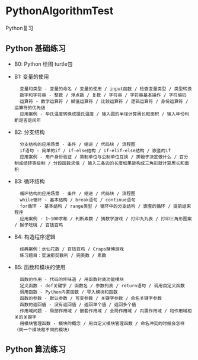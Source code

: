 # PythonAlgorithmTest
Python复习

## Python 基础练习

- B0: Python 绘图 turtle包

- B1: 变量的使用

        变量和类型 - 变量的命名 / 变量的使用 / input函数 / 检查变量类型 / 类型转换
        数字和字符串 - 整数 / 浮点数 / 复数 / 字符串 / 字符串基本操作 / 字符编码
        运算符 - 数学运算符 / 赋值运算符 / 比较运算符 / 逻辑运算符 / 身份运算符 / 运算符的优先级
        应用案例 - 华氏温度转换成摄氏温度 / 输入圆的半径计算周长和面积 / 输入年份判断是否是闰年

- B2: 分支结构

        分支结构的应用场景 - 条件 / 缩进 / 代码块 / 流程图
        if语句 - 简单的if / if-else结构 / if-elif-else结构 / 嵌套的if
        应用案例 - 用户身份验证 / 英制单位与公制单位互换 / 掷骰子决定做什么 / 百分制成绩转等级制 / 分段函数求值 / 输入三条边的长度如果能构成三角形就计算周长和面积

- B3: 循环结构

        循环结构的应用场景 - 条件 / 缩进 / 代码块 / 流程图
        while循环 - 基本结构 / break语句 / continue语句
        for循环 - 基本结构 / range类型 / 循环中的分支结构 / 嵌套的循环 / 提前结束程序
        应用案例 - 1~100求和 / 判断素数 / 猜数字游戏 / 打印九九表 / 打印三角形图案 / 猴子吃桃 / 百钱百鸡

- B4: 构造程序逻辑

        经典案例：水仙花数 / 百钱百鸡 / Craps赌博游戏
        练习题目：斐波那契数列 / 完美数 / 素数

- B5: 函数和模块的使用

        函数的作用 - 代码的坏味道 / 用函数封装功能模块
        定义函数 - def关键字 / 函数名 / 参数列表 / return语句 / 调用自定义函数
        调用函数 - Python内置函数 / 导入模块和函数
        函数的参数 - 默认参数 / 可变参数 / 关键字参数 / 命名关键字参数
        函数的返回值 - 没有返回值 / 返回单个值 / 返回多个值
        作用域问题 - 局部作用域 / 嵌套作用域 / 全局作用域 / 内置作用域 / 和作用域相关的关键字
        用模块管理函数 - 模块的概念 / 用自定义模块管理函数 / 命名冲突的时候会怎样（同一个模块和不同的模块）


## Python 算法练习
